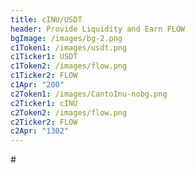 ```yaml
---
title: cINU/USDT
header: Provide Liquidity and Earn FLOW
bgImage: /images/bg-2.png
c1Token1: /images/usdt.png
c1Ticker1: USDT
c1Token2: /images/flow.png
c1Ticker2: FLOW
c1Apr: "200"
c2Token1: /images/CantoInu-nobg.png
c2Ticker1: cINU
c2Token2: /images/flow.png
c2Ticker2: FLOW
c2Apr: "1302"
---
```

\#